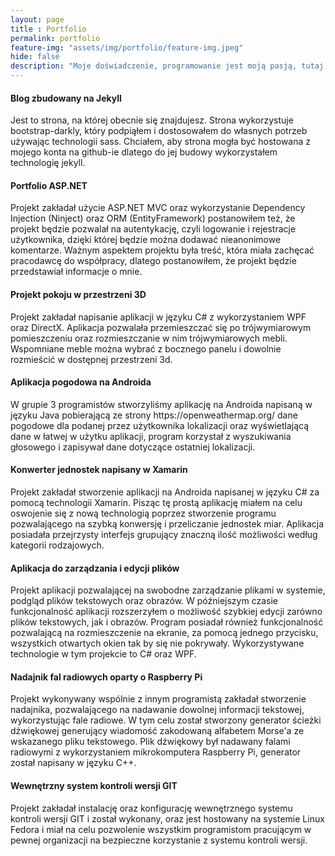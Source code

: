 ```yaml
--- 
layout: page 
title : Portfolio 
permalink: portfolio
feature-img: "assets/img/portfolio/feature-img.jpeg"
hide: false
description: "Moje doświadczenie, programowanie jest moją pasją, tutaj przeglądniesz projekty, w które wykonałem i w których miałem udział."
---
```

<div>
 <div id="accordion">
 <div class="fancy-collapse-panel card">
    <div class="card-header" id="headingOne">
      <div class="mb-0">
        <a class="text-success" data-toggle="collapse" data-target="#collapseLed" aria-expanded="true" aria-controls="collapseLed"><h4>
          Blog zbudowany na Jekyll
        </h4></a>
      </div>
    </div>
    <div id="collapseLed" class="collapse show" aria-labelledby="headingOne" data-parent="#accordion">
      <div class="fancy-collapse-panel card-body">
        Jest to strona, na której obecnie się znajdujesz. Strona wykorzystuje bootstrap-darkly, który podpiąłem i dostosowałem do własnych potrzeb używając technologii sass. Chciałem, aby strona mogła być hostowana z mojego konta na github-ie dlatego do jej budowy wykorzystałem technologię jekyll.
      </div>
    </div>
  </div>
  <div class="fancy-collapse-panel card">
    <div class="card-header" id="headingOne">
      <div class="mb-0">
        <a class="collapsed text-success" data-toggle="collapse" data-target="#collapseOne" aria-expanded="true" aria-controls="collapseOne"><h4>
          Portfolio ASP.NET
        </h4></a>
      </div>
    </div>
    <div id="collapseOne" class="collapse" aria-labelledby="headingOne" data-parent="#accordion">
      <div class="fancy-collapse-panel card-body">
        Projekt zakładał użycie ASP.NET MVC oraz wykorzystanie Dependency Injection (Ninject) oraz ORM (EntityFramework) postanowiłem też, że projekt będzie pozwalał na autentykację, czyli logowanie i rejestracje użytkownika, dzięki której będzie można dodawać nieanonimowe komentarze. Ważnym aspektem projektu była treść, która miała zachęcać pracodawcę do współpracy, dlatego postanowiłem, że projekt będzie przedstawiał informacje o mnie.
      </div>
    </div>
  </div>
  <div class="fancy-collapse-panel card">
    <div class="card-header" id="headingTwo">
      <div class="mb-0">
        <a class="collapsed text-success" data-toggle="collapse" data-target="#collapseTwo" aria-expanded="false" aria-controls="collapseTwo"><h4>
          Projekt pokoju w przestrzeni 3D
        </h4></a>
      </div>
    </div>
    <div id="collapseTwo" class="collapse" aria-labelledby="headingTwo" data-parent="#accordion">
      <div class="fancy-collapse-panel card-body">
        Projekt zakładał napisanie aplikacji w języku C# z wykorzystaniem WPF oraz DirectX. Aplikacja pozwalała przemieszczać się po trójwymiarowym pomieszczeniu oraz rozmieszczanie w nim trójwymiarowych mebli. Wspomniane meble można wybrać z bocznego panelu i dowolnie rozmieścić w dostępnej przestrzeni 3d.
      </div>
    </div>
  </div>
  <div class="fancy-collapse-panel card">
    <div class="card-header" id="headingThree">
      <div class="mb-0">
        <a class="collapsed text-success" data-toggle="collapse" data-target="#collapseThree" aria-expanded="false" aria-controls="collapseThree"><h4>
          Aplikacja pogodowa na Androida
        </h4></a>
      </div>
    </div>
    <div id="collapseThree" class="collapse" aria-labelledby="headingThree" data-parent="#accordion">
      <div class="fancy-collapse-panel card-body">
        W grupie 3 programistów stworzyliśmy aplikację na Androida napisaną w języku Java pobierającą ze strony https://openweathermap.org/ dane pogodowe dla podanej przez użytkownika lokalizacji oraz wyświetlającą dane w łatwej w użytku aplikacji, program korzystał z wyszukiwania głosowego i zapisywał dane dotyczące ostatniej lokalizacji.
      </div>
    </div>
  </div>
  <div class="fancy-collapse-panel card">
    <div class="card-header" id="headingFour">
      <div class="mb-0">
        <a class="collapsed text-success" data-toggle="collapse" data-target="#collapseFour" aria-expanded="false" aria-controls="collapseFour"><h4>
          Konwerter jednostek napisany w Xamarin
        </h4></a>
      </div>
    </div>
    <div id="collapseFour" class="collapse" aria-labelledby="headingFour" data-parent="#accordion">
      <div class="fancy-collapse-panel card-body">
        Projekt zakładał stworzenie aplikacji na Androida napisanej w języku C# za pomocą technologii Xamarin. Pisząc tę prostą aplikację miałem na celu oswojenie się z nową technologią poprzez stworzenie programu pozwalającego na szybką konwersję i przeliczanie jednostek miar. Aplikacja posiadała przejrzysty interfejs grupujący znaczną ilość możliwości według kategorii rodzajowych.
      </div>
    </div>
  </div>
  <div class="fancy-collapse-panel card">
    <div class="card-header" id="headingFive">
      <div class="mb-0">
        <a class="collapsed text-success" data-toggle="collapse" data-target="#collapseFive" aria-expanded="false" aria-controls="collapseFive"><h4>
          Aplikacja do zarządzania i edycji plików
        </h4></a>
      </div>
    </div>
    <div id="collapseFive" class="collapse" aria-labelledby="headingFive" data-parent="#accordion">
      <div class="fancy-collapse-panel card-body">
        Projekt aplikacji pozwalającej na swobodne zarządzanie plikami w systemie, podgląd plików tekstowych oraz obrazów. W późniejszym czasie funkcjonalność aplikacji rozszerzyłem o możliwość szybkiej edycji zarówno plików tekstowych, jak i obrazów. Program posiadał również funkcjonalność pozwalającą na rozmieszczenie na ekranie, za pomocą jednego przycisku, wszystkich otwartych okien tak by się nie pokrywały. Wykorzystywane technologie w tym projekcie to C# oraz WPF.
      </div>
    </div>
  </div>
  <div class="fancy-collapse-panel card">
    <div class="card-header" id="headingSix">
      <div class="mb-0">
        <a class="collapsed text-success" data-toggle="collapse" data-target="#collapseSix" aria-expanded="false" aria-controls="collapseSix"><h4>
          Nadajnik fal radiowych oparty o Raspberry Pi
        </h4></a>
      </div>
    </div>
    <div id="collapseSix" class="collapse" aria-labelledby="headingSix" data-parent="#accordion">
      <div class="fancy-collapse-panel card-body">
        Projekt wykonywany wspólnie z innym programistą zakładał stworzenie nadajnika, pozwalającego na nadawanie dowolnej informacji tekstowej, wykorzystując fale radiowe. W tym celu został stworzony generator ścieżki dźwiękowej generujący wiadomość zakodowaną alfabetem Morse'a ze wskazanego pliku tekstowego. Plik dźwiękowy był nadawany falami radiowymi z wykorzystaniem mikrokomputera Raspberry Pi, generator został napisany w języku C++.
      </div>
    </div>
  </div>
  <div class="fancy-collapse-panel card">
    <div class="card-header" id="headingSeven">
      <div class="">
        <a class="collapsed text-success" data-toggle="collapse" data-target="#collapseSeven" aria-expanded="false" aria-controls="collapseSeven"><h4>
          Wewnętrzny system kontroli wersji GIT
        </h4></a>
      </div>
    </div>
    <div id="collapseSeven" class="collapse" aria-labelledby="headingSeven" data-parent="#accordion">
      <div class="fancy-collapse-panel card-body">
        Projekt zakładał instalację oraz konfigurację wewnętrznego systemu kontroli wersji GIT i został wykonany, oraz jest hostowany na systemie Linux Fedora i miał na celu pozwolenie wszystkim programistom pracującym w pewnej organizacji na bezpieczne korzystanie z systemu kontroli wersji.
      </div>
    </div>
  </div>
</div>
   
